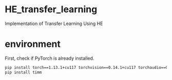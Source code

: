 # HE_transfer_learning
Implementation of Transfer Learning Using HE 

# environment
First, check if PyTorch is already installed.
```bash
pip install torch==1.13.1+cu117 torchvision==0.14.1+cu117 torchaudio==0.13.1 --extra-index-url https://download.pytorch.org/whl/cu117
pip install timm
```
